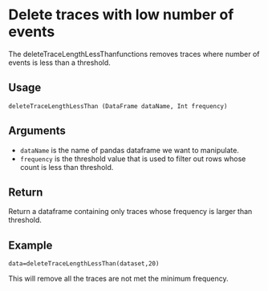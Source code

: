 # Delete traces with low number of events

The deleteTraceLengthLessThanfunctions removes traces where number of events is less than a threshold.

## Usage
``
deleteTraceLengthLessThan (DataFrame dataName, Int frequency)
``

## Arguments
- `dataName` is the name of pandas dataframe we want to manipulate.
- `frequency` is the threshold value that is used to filter out rows whose count is less than threshold.

## Return
Return a dataframe containing only traces whose frequency is larger than threshold.

## Example

```
data=deleteTraceLengthLessThan(dataset,20)
```


This will remove all the traces are not met the minimum frequency.